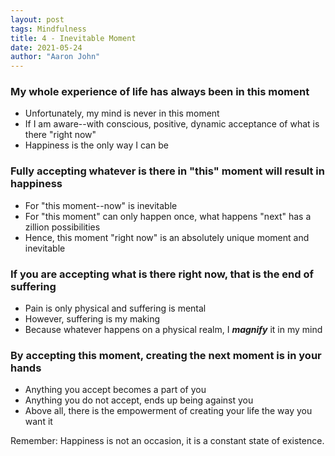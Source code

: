 ```yaml
---
layout: post
tags: Mindfulness
title: 4 - Inevitable Moment
date: 2021-05-24
author: "Aaron John"
---
```


### My whole experience of life has always been in this moment

- Unfortunately, my mind is never in this moment
- If I am aware--with conscious, positive, dynamic acceptance of what is there "right now"
- Happiness is the only way I can be

### Fully accepting whatever is there in "this" moment will result in happiness

- For "this moment--now" is inevitable
- For "this moment" can only happen once, what happens "next" has a zillion possibilities
- Hence, this moment "right now" is an absolutely unique moment and inevitable

### If you are accepting what is there right now, that is the end of suffering

- Pain is only physical and suffering is mental
- However, suffering is my making
- Because whatever happens on a physical realm, I **_magnify_** it in my mind

### By accepting this moment, creating the next moment is in your hands

- Anything you accept becomes a part of you
- Anything you do not accept, ends up being against you
- Above all, there is the empowerment of creating your life the way you want it

Remember: Happiness is not an occasion, it is a constant state of existence.
